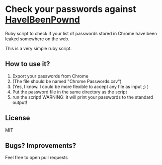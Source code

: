 # Check your passwords against [HaveIBeenPownd](https://haveibeenpwned.com/)
Ruby script to check if your list of passwords stored in Chrome have been leaked somewhere on the web.

This is a very simple ruby script. 

## How to use it?
1. Export your passwords from Chrome
2. (The file should be named "Chrome Passwords.csv")
3. (Yes, I know. I could be more flexible to accept any file as input ;) )
4. Put the password file in the same directory as the script
5. run the script! WARNING: it will print your passwords to the standard output!

## License
MIT

## Bugs? Improvements?
Feel free to open pull requests



